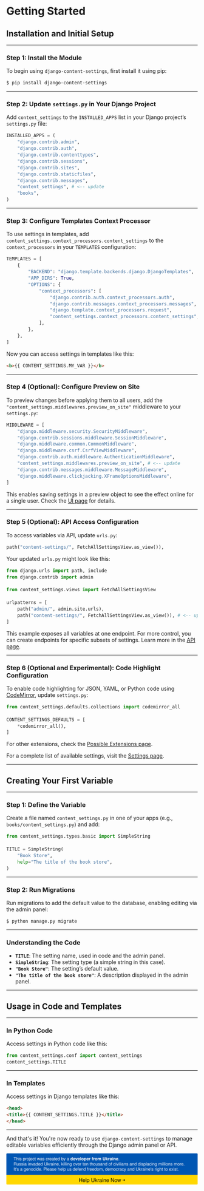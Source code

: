 # Getting Started

## Installation and Initial Setup

---

### Step 1: Install the Module

To begin using `django-content-settings`, first install it using pip:

```bash
$ pip install django-content-settings
```

---

### Step 2: Update `settings.py` in Your Django Project

Add `content_settings` to the `INSTALLED_APPS` list in your Django project’s `settings.py` file:

```python
INSTALLED_APPS = (
    "django.contrib.admin",
    "django.contrib.auth",
    "django.contrib.contenttypes",
    "django.contrib.sessions",
    "django.contrib.sites",
    "django.contrib.staticfiles",
    "django.contrib.messages",
    "content_settings", # <-- update
    "books",
)
```

---

### Step 3: Configure Templates Context Processor

To use settings in templates, add `content_settings.context_processors.content_settings` to the `context_processors` in your `TEMPLATES` configuration:

```python
TEMPLATES = [
    {
        "BACKEND": "django.template.backends.django.DjangoTemplates",
        "APP_DIRS": True,
        "OPTIONS": {
            "context_processors": [
                "django.contrib.auth.context_processors.auth",
                "django.contrib.messages.context_processors.messages",
                "django.template.context_processors.request",
                "content_settings.context_processors.content_settings", # <-- update
            ],
        },
    },
]
```

Now you can access settings in templates like this:

```html
<b>{{ CONTENT_SETTINGS.MY_VAR }}</b>
```

---

### Step 4 (Optional): Configure Preview on Site

To preview changes before applying them to all users, add the `"content_settings.middlewares.preview_on_site"` middleware to your `settings.py`:

```python
MIDDLEWARE = [
    "django.middleware.security.SecurityMiddleware",
    "django.contrib.sessions.middleware.SessionMiddleware",
    "django.middleware.common.CommonMiddleware",
    "django.middleware.csrf.CsrfViewMiddleware",
    "django.contrib.auth.middleware.AuthenticationMiddleware",
    "content_settings.middlewares.preview_on_site", # <-- update
    "django.contrib.messages.middleware.MessageMiddleware",
    "django.middleware.clickjacking.XFrameOptionsMiddleware",
]
```

This enables saving settings in a preview object to see the effect online for a single user. Check the [UI page](ui.md#preview-functionality) for details.

---

### Step 5 (Optional): API Access Configuration

To access variables via API, update `urls.py`:

```python
path("content-settings/", FetchAllSettingsView.as_view()),
```

Your updated `urls.py` might look like this:

```python
from django.urls import path, include
from django.contrib import admin

from content_settings.views import FetchAllSettingsView

urlpatterns = [
    path("admin/", admin.site.urls),
    path("content-settings/", FetchAllSettingsView.as_view()), # <-- update
]
```

This example exposes all variables at one endpoint. For more control, you can create endpoints for specific subsets of settings. Learn more in the [API page](api.md).

---

### Step 6 (Optional and Experimental): Code Highlight Configuration

To enable code highlighting for JSON, YAML, or Python code using [CodeMirror](https://codemirror.net/5/), update `settings.py`:

```python
from content_settings.defaults.collections import codemirror_all

CONTENT_SETTINGS_DEFAULTS = [
    *codemirror_all(),
]
```

For other extensions, check the [Possible Extensions page](extends.md).

For a complete list of available settings, visit the [Settings page](settings.md).

---

## Creating Your First Variable

---

### Step 1: Define the Variable

Create a file named `content_settings.py` in one of your apps (e.g., `books/content_settings.py`) and add:

```python
from content_settings.types.basic import SimpleString

TITLE = SimpleString(
    "Book Store",
    help="The title of the book store",
)
```

---

### Step 2: Run Migrations

Run migrations to add the default value to the database, enabling editing via the admin panel:

```bash
$ python manage.py migrate
```

---

### Understanding the Code

- **`TITLE`**: The setting name, used in code and the admin panel.
- **`SimpleString`**: The setting type (a simple string in this case).
- **`"Book Store"`**: The setting’s default value.
- **`"The title of the book store"`**: A description displayed in the admin panel.

---

## Usage in Code and Templates

---

### In Python Code

Access settings in Python code like this:

```python
from content_settings.conf import content_settings
content_settings.TITLE
```

---

### In Templates

Access settings in Django templates like this:

```html
<head>
<title>{{ CONTENT_SETTINGS.TITLE }}</title>
</head>
```

---

And that's it! You're now ready to use `django-content-settings` to manage editable variables efficiently through the Django admin panel or API.

[![Stand With Ukraine](https://raw.githubusercontent.com/vshymanskyy/StandWithUkraine/main/banner-direct-single.svg)](https://stand-with-ukraine.pp.ua)
